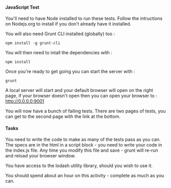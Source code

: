 #### JavaScript Test

You'll need to have Node installed to run these tests. Follow the intructions on Nodejs.org to install if you don't already have it installed. 

You will also need Grunt CLI installed (globally) too :

	npm install -g grunt-cli

You will then need to intall the dependencies with :

	npm install

Once you're ready to get going you can start the server with :

	grunt

A local server will start and your default browser will open on the right page, if your browser doesn't open then you can open your browser to : http://0.0.0.0:9001

You will now have a bunch of failing tests. There are two pages of tests, you can get to the second page with the link at the bottom.

#### Tasks

You need to write the code to make as many of the tests pass as you can. The specs are in the html in a script block - you need to write your code in the index.js file. Any time you modify this file and save - grunt will re-run and reload your browser window.

You have access to the lodash utility library, should you wish to use it. 

You should spend about an hour on this activity - complete as much as you can.  